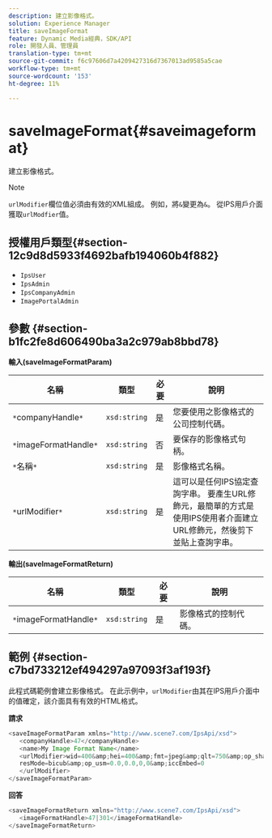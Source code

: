 ```yaml
---
description: 建立影像格式。
solution: Experience Manager
title: saveImageFormat
feature: Dynamic Media經典，SDK/API
role: 開發人員、管理員
translation-type: tm+mt
source-git-commit: f6c97606d7a4209427316d7367013ad9585a5cae
workflow-type: tm+mt
source-wordcount: '153'
ht-degree: 11%

---
```



# saveImageFormat{#saveimageformat}

建立影像格式。

>[!NOTE]
>
>`urlModifier`欄位值必須由有效的XML組成。 例如，將`&`變更為`&`。 從IPS用戶介面獲取`urlModfier`值。

## 授權用戶類型{#section-12c9d8d5933f4692bafb194060b4f882}

* `IpsUser`
* `IpsAdmin`
* `IpsCompanyAdmin`
* `ImagePortalAdmin`

## 參數 {#section-b1fc2fe8d606490ba3a2c979ab8bbd78}

**輸入(saveImageFormatParam)**

| 名稱 | 類型 | 必要 | 說明 |
|---|---|---|---|
| `*`companyHandle`*` | `xsd:string` | 是 | 您要使用之影像格式的公司控制代碼。 |
| `*`imageFormatHandle`*` | `xsd:string` | 否 | 要保存的影像格式句柄。 |
| `*`名稱`*` | `xsd:string` | 是 | 影像格式名稱。 |
| `*`urlModifier`*` | `xsd:string` | 是 | 這可以是任何IPS協定查詢字串。 要產生URL修飾元，最簡單的方式是使用IPS使用者介面建立URL修飾元，然後剪下並貼上查詢字串。 |

**輸出(saveImageFormatReturn)**

| 名稱 | 類型 | 必要 | 說明 |
|---|---|---|---|
| `*`imageFormatHandle`*` | `xsd:string` | 是 | 影像格式的控制代碼。 |

## 範例 {#section-c7bd733212ef494297a97093f3af193f}

此程式碼範例會建立影像格式。 在此示例中，`urlModifier`由其在IPS用戶介面中的值確定，該介面具有有效的HTML格式。

**請求**

```java
<saveImageFormatParam xmlns="http://www.scene7.com/IpsApi/xsd"> 
   <companyHandle>47</companyHandle> 
   <name>My Image Format Name</name> 
   <urlModifier>wid=400&amp;hei=400&amp;fmt=jpeg&amp;qlt=750&amp;op_sharpen=0&amp; 
   resMode=bicub&amp;op_usm=0.0,0.0,0,0&amp;iccEmbed=0 
   </urlModifier> 
</saveImageFormatParam>
```

**回答**

```java
<saveImageFormatReturn xmlns="http://www.scene7.com/IpsApi/xsd"> 
   <imageFormatHandle>47|301</imageFormatHandle> 
</saveImageFormatReturn>
```

